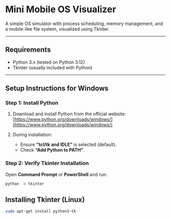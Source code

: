 # Mini Mobile OS Visualizer

A simple OS simulator with process scheduling, memory management, and a mobile-like file system, visualized using Tkinter.

---

## Requirements

- Python 3.x (tested on Python 3.12)
- Tkinter (usually included with Python)

---

## Setup Instructions for Windows

### Step 1: Install Python

1. Download and install Python from the official website:  
   [https://www.python.org/downloads/windows/](https://www.python.org/downloads/windows/)

2. During installation:
   - Ensure **“tcl/tk and IDLE”** is selected (default).
   - Check **“Add Python to PATH”**.

### Step 2: Verify Tkinter Installation

Open **Command Prompt** or **PowerShell** and run:

```bash
python -m tkinter
```

## Installing Tkinter (Linux)

```bash
sudo apt-get install python3-tk
```
